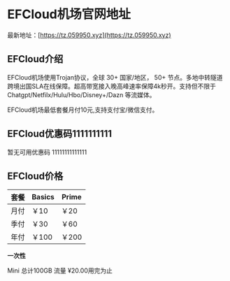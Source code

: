 # EFCloud机场官网地址

最新地址：[https://tz.059950.xyz](https://tz.059950.xyz)

## EFCloud介绍

EFCloud机场使用Trojan协议，全球 30+ 国家/地区， 50+ 节点。多地中转隧道跨境出国SLA在线保障。超高带宽接入晚高峰速率保障4k秒开。支持但不限于 Chatgpt/Netfilx/Hulu/Hbo/Disney+/Dazn 等流媒体。

EFCloud机场最低套餐月付10元,支持支付宝/微信支付。

## EFCloud优惠码1111111111

暂无可用优惠码
11111111111111
## EFCloud价格

|套餐|Basics|Prime|
|----|----|----|
|月付|￥10|￥20|
|季付|￥30|￥60|
|年付|￥100|￥200|

**一次性**

Mini 总计100GB 流量 ¥20.00用完为止

